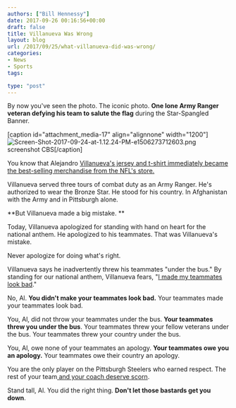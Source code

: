 ```yaml
---
authors: ["Bill Hennessy"]
date: 2017-09-26 00:16:56+00:00
draft: false
title: Villanueva Was Wrong
layout: blog
url: /2017/09/25/what-villanueva-did-was-wrong/
categories:
- News
- Sports
tags:

type: "post"
---
```


By now you've seen the photo. The iconic photo. **One lone Army Ranger veteran defying his team to salute the flag** during the Star-Spangled Banner.

[caption id="attachment_media-17" align="alignnone" width="1200"]![Screen-Shot-2017-09-24-at-1.12.24-PM-e1506273712603.png](https://hennessysview.com/wp-content/uploads/2017/09/Screen-Shot-2017-09-24-at-1.12.24-PM-e1506273712603.png)
screenshot CBS[/caption]



You know that Alejandro [Villanueva's jersey and t-shirt immediately became the best-selling merchandise from the NFL's store.](https://www.thegatewaypundit.com/2017/09/steelers-lone-army-ranger-stood-national-anthem-highest-selling-gear-past-24-hours/)

Villanueva served three tours of combat duty as an Army Ranger. He's authorized to wear the Bronze Star. He stood for his country. In Afghanistan with the Army and in Pittsburgh alone.

**But Villanueva made a big mistake. **

Today, Villanueva apologized for standing with hand on heart for the national anthem. He apologized to his teammates. That was Villanueva's mistake.

Never apologize for doing what's right.

Villanueva says he inadvertently threw his teammates "under the bus." By standing for our national anthem, Villanueva fears, "[I made my teammates look bad](https://www.foxnews.com/sports/2017/09/25/steelers-alejandro-villanueva-on-standing-for-anthem-made-my-teammates-looks-bad.html)."

No, Al. **You didn't make your teammates look bad.** Your teammates made your teammates look bad.

You, Al, did not throw your teammates under the bus. **Your teammates threw you under the bus**. Your teammates threw your fellow veterans under the bus. Your teammates threw your country under the bus.

You, Al, owe none of your teammates an apology. **Your teammates owe you an apology.** Your teammates owe their country an apology.

You are the only player on the Pittsburgh Steelers who earned respect. The rest of your team[ and your coach deserve scorn](https://www.breitbart.com/sports/2017/09/25/steelers-coach-rips-afghan-war-vet-coming-locker-room-anthem/).

Stand tall, Al. You did the right thing. **Don't let those bastards get you down**.
